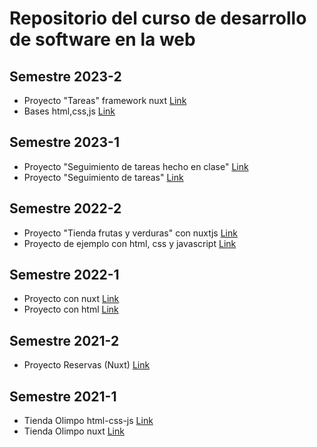 # Repositorio del curso de desarrollo de software en la web

## Semestre 2023-2

- Proyecto "Tareas" framework nuxt [Link](https://github.com/saurmo/desarrollo-web-frontend/tree/2023-2-tasks-nuxt)
- Bases html,css,js [Link](https://github.com/saurmo/desarrollo-web-frontend/tree/2023-2-tasks)

## Semestre 2023-1

- Proyecto "Seguimiento de tareas hecho en clase" [Link](https://github.com/saurmo/desarrollo-web-frontend/tree/2023-1-clases)
- Proyecto "Seguimiento de tareas" [Link](https://github.com/saurmo/desarrollo-web-frontend/tree/2023-1-seguimiento-tareas)

## Semestre 2022-2

- Proyecto "Tienda frutas y verduras" con nuxtjs [Link](https://github.com/saurmo/desarrollo-web-frontend/tree/2022-2-tienda-nuxtjs)
- Proyecto de ejemplo con html, css y javascript [Link](https://github.com/saurmo/desarrollo-web-frontend/tree/2022-2-tienda-html-css-js)

## Semestre 2022-1

- Proyecto con nuxt [Link](https://github.com/saurmo/desarrollo-web-frontend/tree/2022-1-restaurante-nuxt)
- Proyecto con html [Link](https://github.com/saurmo/desarrollo-web-frontend/tree/2022-1-restaurante-vainilla)

## Semestre 2021-2

- Proyecto Reservas (Nuxt) [Link](https://github.com/saurmo/desarrollo-web-frontend/tree/2021-2-reservas)


## Semestre 2021-1

- Tienda Olimpo html-css-js [Link](https://github.com/saurmo/desarrollo-web-frontend/tree/2021-1-tienda-olimpo-basic)
- Tienda Olimpo nuxt [Link](https://github.com/saurmo/desarrollo-web-frontend/tree/2021-1-tienda-olimpo-nuxt2)
